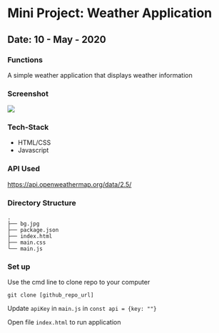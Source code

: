 # Mini Project: Weather Application
## Date: 10 - May - 2020

### Functions
A simple weather application that displays weather information

### Screenshot
<img src="https://i.imgur.com/IbUhYtv.png" />

### Tech-Stack
- HTML/CSS
- Javascript

### API Used
https://api.openweathermap.org/data/2.5/

### Directory Structure
```
.
├── bg.jpg
├── package.json
├── index.html
├── main.css
└── main.js

``` 
### Set up
Use the cmd line to clone repo to your computer
```
git clone [github_repo_url]
```
Update `apiKey` in `main.js` in `const api = {key: ""}`

Open file `index.html` to run application
